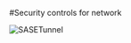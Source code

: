
#Security controls for network

![SASETunnel](https://github.com/sunilmuthyalapro/secure-azure-petstore/assets/138375291/21bb48d1-7336-4da6-a27a-42a39c1a0961)
